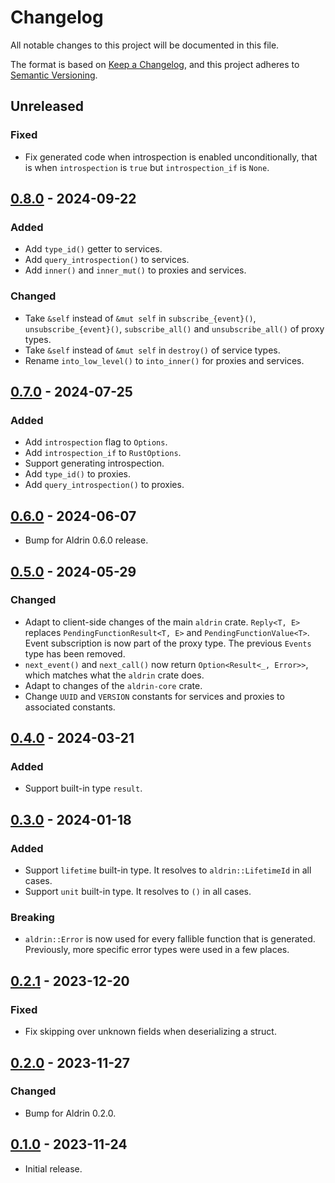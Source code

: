 # Changelog

All notable changes to this project will be documented in this file.

The format is based on [Keep a Changelog](https://keepachangelog.com/en/1.0.0/),
and this project adheres to [Semantic Versioning](https://semver.org/spec/v2.0.0.html).

## Unreleased

### Fixed

- Fix generated code when introspection is enabled unconditionally, that is when `introspection` is
  `true` but `introspection_if` is `None`.

## [0.8.0] - 2024-09-22

### Added

- Add `type_id()` getter to services.
- Add `query_introspection()` to services.
- Add `inner()` and `inner_mut()` to proxies and services.

### Changed

- Take `&self` instead of `&mut self` in `subscribe_{event}()`, `unsubscribe_{event}()`,
  `subscribe_all()` and `unsubscribe_all()` of proxy types.
- Take `&self` instead of `&mut self` in `destroy()` of service types.
- Rename `into_low_level()` to `into_inner()` for proxies and services.

## [0.7.0] - 2024-07-25

### Added

- Add `introspection` flag to `Options`.
- Add `introspection_if` to `RustOptions`.
- Support generating introspection.
- Add `type_id()` to proxies.
- Add `query_introspection()` to proxies.

## [0.6.0] - 2024-06-07

- Bump for Aldrin 0.6.0 release.

## [0.5.0] - 2024-05-29

### Changed

- Adapt to client-side changes of the main `aldrin` crate. `Reply<T, E>` replaces
  `PendingFunctionResult<T, E>` and `PendingFunctionValue<T>`. Event subscription is now part of the
  proxy type. The previous `Events` type has been removed.
- `next_event()` and `next_call()` now return `Option<Result<_, Error>>`, which matches what the
  `aldrin` crate does.
- Adapt to changes of the `aldrin-core` crate.
- Change `UUID` and `VERSION` constants for services and proxies to associated constants.

## [0.4.0] - 2024-03-21

### Added

- Support built-in type `result`.

## [0.3.0] - 2024-01-18

### Added

- Support `lifetime` built-in type. It resolves to `aldrin::LifetimeId` in all cases.
- Support `unit` built-in type. It resolves to `()` in all cases.

### Breaking

- `aldrin::Error` is now used for every fallible function that is generated. Previously, more
  specific error types were used in a few places.

## [0.2.1] - 2023-12-20

### Fixed

- Fix skipping over unknown fields when deserializing a struct.

## [0.2.0] - 2023-11-27

### Changed

- Bump for Aldrin 0.2.0.

## [0.1.0] - 2023-11-24

- Initial release.

[0.8.0]: https://github.com/dennis-hamester/aldrin/releases/tag/aldrin-codegen-0.8.0
[0.7.0]: https://github.com/dennis-hamester/aldrin/releases/tag/aldrin-codegen-0.7.0
[0.6.0]: https://github.com/dennis-hamester/aldrin/releases/tag/aldrin-codegen-0.6.0
[0.5.0]: https://github.com/dennis-hamester/aldrin/releases/tag/aldrin-codegen-0.5.0
[0.4.0]: https://github.com/dennis-hamester/aldrin/releases/tag/aldrin-codegen-0.4.0
[0.3.0]: https://github.com/dennis-hamester/aldrin/releases/tag/aldrin-codegen-0.3.0
[0.2.1]: https://github.com/dennis-hamester/aldrin/releases/tag/aldrin-codegen-0.2.1
[0.2.0]: https://github.com/dennis-hamester/aldrin/releases/tag/aldrin-codegen-0.2.0
[0.1.0]: https://github.com/dennis-hamester/aldrin/releases/tag/aldrin-codegen-0.1.0
